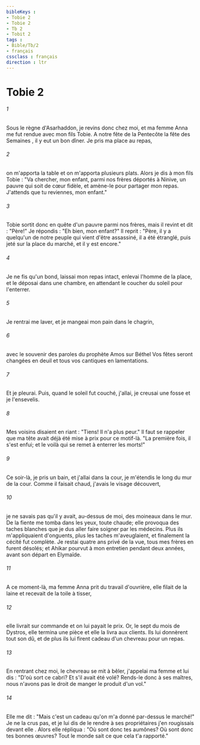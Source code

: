 ```yaml
---
bibleKeys : 
- Tobie 2
- Tobie 2
- Tb 2
- Tobit 2
tags : 
- Bible/Tb/2
- français
cssclass : français
direction : ltr
---
```


# Tobie 2

###### 1
Sous le règne d'Asarhaddon, je revins donc chez moi, et ma femme Anna me fut rendue avec mon fils Tobie. A notre fête de la Pentecôte la fête des Semaines , il y eut un bon dîner. Je pris ma place au repas,
###### 2
on m'apporta la table et on m'apporta plusieurs plats. Alors je dis à mon fils Tobie : "Va chercher, mon enfant, parmi nos frères déportés à Ninive, un pauvre qui soit de cœur fidèle, et amène-le pour partager mon repas. J'attends que tu reviennes, mon enfant."
###### 3
Tobie sortit donc en quête d'un pauvre parmi nos frères, mais il revint et dit : "Père!" Je répondis : "Eh bien, mon enfant?" Il reprit : "Père, il y a quelqu'un de notre peuple qui vient d'être assassiné, il a été étranglé, puis jeté sur la place du marché, et il y est encore."
###### 4
Je ne fis qu'un bond, laissai mon repas intact, enlevai l'homme de la place, et le déposai dans une chambre, en attendant le coucher du soleil pour l'enterrer.
###### 5
Je rentrai me laver, et je mangeai mon pain dans le chagrin,
###### 6
avec le souvenir des paroles du prophète Amos sur Béthel Vos fêtes seront changées en deuil et tous vos cantiques en lamentations.
###### 7
Et je pleurai. Puis, quand le soleil fut couché, j'allai, je creusai une fosse et je l'ensevelis.
###### 8
Mes voisins disaient en riant : "Tiens! Il n'a plus peur." Il faut se rappeler que ma tête avait déjà été mise à prix pour ce motif-là. "La première fois, il s'est enfui; et le voilà qui se remet à enterrer les morts!"
###### 9
Ce soir-là, je pris un bain, et j'allai dans la cour, je m'étendis le long du mur de la cour. Comme il faisait chaud, j'avais le visage découvert,
###### 10
je ne savais pas qu'il y avait, au-dessus de moi, des moineaux dans le mur. De la fiente me tomba dans les yeux, toute chaude; elle provoqua des taches blanches que je dus aller faire soigner par les médecins. Plus ils m'appliquaient d'onguents, plus les taches m'aveuglaient, et finalement la cécité fut complète. Je restai quatre ans privé de la vue, tous mes frères en furent désolés; et Ahikar pourvut à mon entretien pendant deux années, avant son départ en Elymaïde.
###### 11
A ce moment-là, ma femme Anna prit du travail d'ouvrière, elle filait de la laine et recevait de la toile à tisser,
###### 12
elle livrait sur commande et on lui payait le prix. Or, le sept du mois de Dystros, elle termina une pièce et elle la livra aux clients. Ils lui donnèrent tout son dû, et de plus ils lui firent cadeau d'un chevreau pour un repas.
###### 13
En rentrant chez moi, le chevreau se mit à bêler, j'appelai ma femme et lui dis : "D'où sort ce cabri? Et s'il avait été volé? Rends-le donc à ses maîtres, nous n'avons pas le droit de manger le produit d'un vol."
###### 14
Elle me dit : "Mais c'est un cadeau qu'on m'a donné par-dessus le marché!" Je ne la crus pas, et je lui dis de le rendre à ses propriétaires j'en rougissais devant elle . Alors elle répliqua : "Où sont donc tes aumônes? Où sont donc tes bonnes œuvres? Tout le monde sait ce que cela t'a rapporté."
